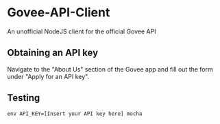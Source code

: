 # Govee-API-Client
An unofficial NodeJS client for the official Govee API

## Obtaining an API key
Navigate to the "About Us" section of the Govee app and fill out the form under "Apply for an API key".

## Testing
`env API_KEY=[Insert your API key here] mocha`